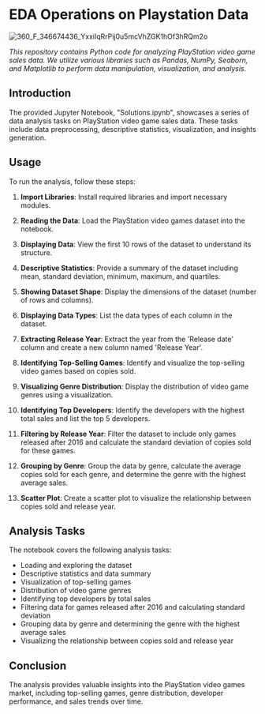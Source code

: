 # EDA Operations on Playstation Data

![360_F_346674436_YxxiIqRrPij0u5mcVhZGK1hOf3hRQm2o](https://github.com/user-attachments/assets/31e2f04d-0264-4f1b-872a-572f589fda6e)


*This repository contains Python code for analyzing PlayStation video game sales data. We utilize various libraries such as Pandas, NumPy, Seaborn, and Matplotlib to perform data manipulation, visualization, and analysis.* 

## Introduction

The provided Jupyter Notebook, "Solutions.ipynb", showcases a series of data analysis tasks on PlayStation video game sales data. These tasks include data preprocessing, descriptive statistics, visualization, and insights generation.

## Usage

To run the analysis, follow these steps:

1. **Import Libraries**: Install required libraries and import necessary modules.

2. **Reading the Data**: Load the PlayStation video games dataset into the notebook.

3. **Displaying Data**: View the first 10 rows of the dataset to understand its structure.

4. **Descriptive Statistics**: Provide a summary of the dataset including mean, standard deviation, minimum, maximum, and quartiles.

5. **Showing Dataset Shape**: Display the dimensions of the dataset (number of rows and columns).

6. **Displaying Data Types**: List the data types of each column in the dataset.

7. **Extracting Release Year**: Extract the year from the 'Release date' column and create a new column named 'Release Year'.

8. **Identifying Top-Selling Games**: Identify and visualize the top-selling video games based on copies sold.

9. **Visualizing Genre Distribution**: Display the distribution of video game genres using a visualization.

10. **Identifying Top Developers**: Identify the developers with the highest total sales and list the top 5 developers.

11. **Filtering by Release Year**: Filter the dataset to include only games released after 2016 and calculate the standard deviation of copies sold for these games.

12. **Grouping by Genre**: Group the data by genre, calculate the average copies sold for each genre, and determine the genre with the highest average sales.

13. **Scatter Plot**: Create a scatter plot to visualize the relationship between copies sold and release year.



## Analysis Tasks

The notebook covers the following analysis tasks:

- Loading and exploring the dataset
- Descriptive statistics and data summary
- Visualization of top-selling games
- Distribution of video game genres
- Identifying top developers by total sales
- Filtering data for games released after 2016 and calculating standard deviation
- Grouping data by genre and determining the genre with the highest average sales
- Visualizing the relationship between copies sold and release year

## Conclusion

The analysis provides valuable insights into the PlayStation video games market, including top-selling games, genre distribution, developer performance, and sales trends over time.

